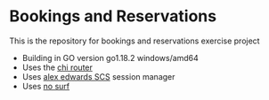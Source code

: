 # Bookings and Reservations

This is the repository for bookings and reservations exercise project

- Building in GO version go1.18.2 windows/amd64
- Uses the [chi router](https://github.com/go-chi/chi)
- Uses [alex edwards SCS](https://github.com/alexedwards/scs/v2) session manager
- Uses [no surf](https://github.com/justinas/nosurf)